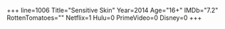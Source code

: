 +++
line=1006
Title="Sensitive Skin"
Year=2014
Age="16+"
IMDb="7.2"
RottenTomatoes=""
Netflix=1
Hulu=0
PrimeVideo=0
Disney=0
+++

